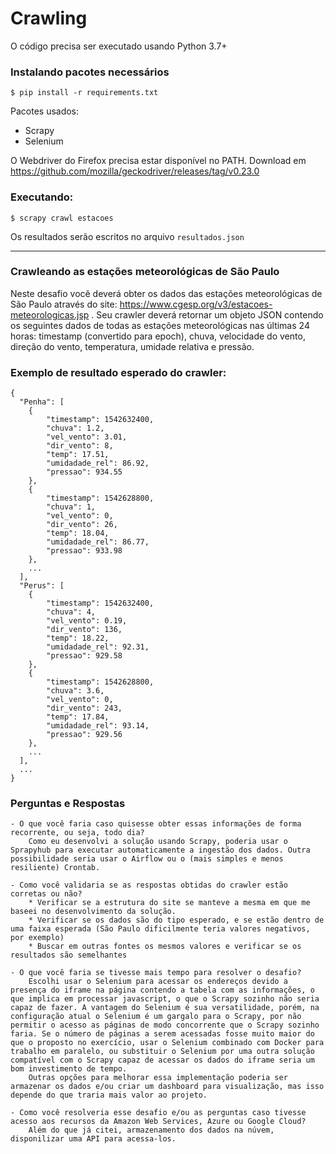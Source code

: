 # Crawling

O código precisa ser executado usando Python 3.7+

### Instalando pacotes necessários
`$ pip install -r requirements.txt`

Pacotes usados:
- Scrapy
- Selenium 

O Webdriver do Firefox precisa estar disponível no PATH.
Download em https://github.com/mozilla/geckodriver/releases/tag/v0.23.0

### Executando:

`$ scrapy crawl estacoes`

Os resultados serão escritos no arquivo `resultados.json`

---

### Crawleando as estações meteorológicas de São Paulo

Neste desafio você deverá obter os dados das estações meteorológicas de São Paulo através do site: https://www.cgesp.org/v3/estacoes-meteorologicas.jsp . Seu crawler deverá retornar um objeto JSON contendo os seguintes dados de todas as estações meteorológicas nas últimas 24 horas: timestamp (convertido para epoch), chuva, velocidade do vento, direção do vento, temperatura, umidade relativa e pressão.

### Exemplo de resultado esperado do crawler:
```
{
  "Penha": [
    {
        "timestamp": 1542632400,
        "chuva": 1.2,
        "vel_vento": 3.01,
        "dir_vento": 8,
        "temp": 17.51,
        "umidadade_rel": 86.92,
        "pressao": 934.55
    },
    {
        "timestamp": 1542628800,
        "chuva": 1,
        "vel_vento": 0,
        "dir_vento": 26,
        "temp": 18.04,
        "umidadade_rel": 86.77,
        "pressao": 933.98
    }, 
    ... 
  ],
  "Perus": [
    {
        "timestamp": 1542632400,
        "chuva": 4,
        "vel_vento": 0.19,
        "dir_vento": 136,
        "temp": 18.22,
        "umidadade_rel": 92.31,
        "pressao": 929.58
    },
    {
        "timestamp": 1542628800,
        "chuva": 3.6,
        "vel_vento": 0,
        "dir_vento": 243,
        "temp": 17.84,
        "umidadade_rel": 93.14,
        "pressao": 929.56
    }, 
    ... 
  ],
  ...
}
```

### Perguntas e Respostas

    - O que você faria caso quisesse obter essas informações de forma recorrente, ou seja, todo dia?
        Como eu desenvolvi a solução usando Scrapy, poderia usar o Sprapyhub para executar automaticamente a ingestão dos dados. Outra possibilidade seria usar o Airflow ou o (mais simples e menos resiliente) Crontab.

    - Como você validaria se as respostas obtidas do crawler estão corretas ou não?
        * Verificar se a estrutura do site se manteve a mesma em que me baseei no desenvolvimento da solução.
        * Verificar se os dados são do tipo esperado, e se estão dentro de uma faixa esperada (São Paulo dificilmente teria valores negativos, por exemplo)
        * Buscar em outras fontes os mesmos valores e verificar se os resultados são semelhantes

    - O que você faria se tivesse mais tempo para resolver o desafio?
        Escolhi usar o Selenium para acessar os endereços devido a presença do iframe na página contendo a tabela com as informações, o que implica em processar javascript, o que o Scrapy sozinho não seria capaz de fazer. A vantagem do Selenium é sua versatilidade, porém, na configuração atual o Selenium é um gargalo para o Scrapy, por não permitir o acesso as páginas de modo concorrente que o Scrapy sozinho faria. Se o número de páginas a serem acessadas fosse muito maior do que o proposto no exercício, usar o Selenium combinado com Docker para trabalho em paralelo, ou substituir o Selenium por uma outra solução compatível com o Scrapy capaz de acessar os dados do iframe seria um bom investimento de tempo.
        Outras opções para melhorar essa implementação poderia ser armazenar os dados e/ou criar um dashboard para visualização, mas isso depende do que traria mais valor ao projeto.

    - Como você resolveria esse desafio e/ou as perguntas caso tivesse acesso aos recursos da Amazon Web Services, Azure ou Google Cloud?
        Além do que já citei, armazenamento dos dados na núvem, disponilizar uma API para acessa-los.
